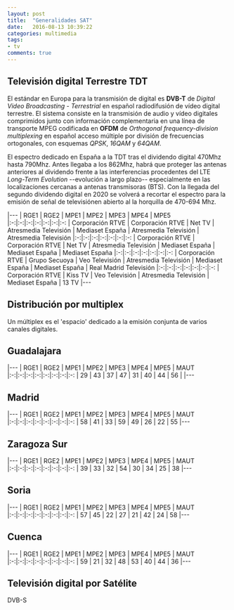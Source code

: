 ```yaml
---
layout: post
title:  "Generalidades SAT"
date:   2016-08-13 10:39:22
categories: multimedia
tags:
- tv
comments: true
---
```


Televisión digital Terrestre TDT
--------------------------------

El estándar en Europa para la transmisión de digital es **DVB-T** de *Digital Video Broadcasting - Terrestrial* en español radiodifusión de vídeo digital terrestre. El sistema consiste en la transmisión de audio y vídeo digitales comprimidos junto con información complementaria en una línea de transporte MPEG codificada en **OFDM** de *Orthogonal frequency-division multiplexing* en español acceso múltiple por división de frecuencias ortogonales, con esquemas *QPSK*, *16QAM* y *64QAM*.

El espectro dedicado en España a la TDT tras el dividendo digital 470Mhz hasta 790Mhz. Antes llegaba a los 862Mhz, habrá que proteger las antenas anteriores al dividendo frente a las interferencias procedentes del LTE *Long-Term Evolution* --evolución a largo plazo-- especialmente en las localizaciones cercanas a antenas transmisoras (BTS). Con la llegada del segundo dividendo digital en 2020 se volverá a recortar el espectro para la emisión de señal de televisiónen abierto al la horquilla de 470-694 Mhz. 

|---
| RGE1 | RGE2 | MPE1 | MPE2 | MPE3 | MPE4 | MPE5
|:-:|:-:|:-:|:-:|:-:|:-:|:-:
| Corporación RTVE | Corporación RTVE | Net TV | Atresmedia Televisión | Mediaset España | Atresmedia Televisión | Atresmedia Televisión
|:-:|:-:|:-:|:-:|:-:|:-:|:-:
| Corporación RTVE | Corporación RTVE | Net TV | Atresmedia Televisión | Mediaset España | Mediaset España | Mediaset España
|:-:|:-:|:-:|:-:|:-:|:-:|:-:
| Corporación RTVE | Grupo Secuoya | Veo Televisión | Atresmedia Televisión | Mediaset España | Mediaset España | Real Madrid Televisión
|:-:|:-:|:-:|:-:|:-:|:-:|:-:
| Corporación RTVE | Kiss TV | Veo Televisión | Atresmedia Televisión | Mediaset España | 13 TV
|---

Distribución por multiplex
--------------------------

Un múltiplex es el 'espacio' dedicado a la emisión conjunta de varios canales digitales. 

Guadalajara
-----------

|---
| RGE1 | RGE2 | MPE1 | MPE2 | MPE3 | MPE4 | MPE5 | MAUT
|:-:|:-:|:-:|:-:|:-:|:-:|:-:|:-:
| 29 | 43 | 37 | 47 | 31 | 40 | 44 | 56 | 
|---

Madrid
------

|---
| RGE1 | RGE2 | MPE1 | MPE2 | MPE3 | MPE4 | MPE5 | MAUT
|:-:|:-:|:-:|:-:|:-:|:-:|:-:|:-:
| 58 | 41 | 33 | 59 | 49 | 26 | 22 | 55
|---

Zaragoza Sur
------------

|---
| RGE1 | RGE2 | MPE1 | MPE2 | MPE3 | MPE4 | MPE5 | MAUT
|:-:|:-:|:-:|:-:|:-:|:-:|:-:|:-:
| 39 | 33 | 32 | 54 | 30 | 34 | 25 | 38
|---

Soria
-----

|---
| RGE1 | RGE2 | MPE1 | MPE2 | MPE3 | MPE4 | MPE5 | MAUT
|:-:|:-:|:-:|:-:|:-:|:-:|:-:|:-:
| 57 | 45 | 22 | 27 | 21 | 42 | 24 | 58
|---

Cuenca
------

|---
| RGE1 | RGE2 | MPE1 | MPE2 | MPE3 | MPE4 | MPE5 | MAUT
|:-:|:-:|:-:|:-:|:-:|:-:|:-:|:-:
| 59 | 21 | 32 | 48 | 53 | 40 | 44 | 36
|---

Televisión digital por Satélite
-------------------------------

DVB-S
